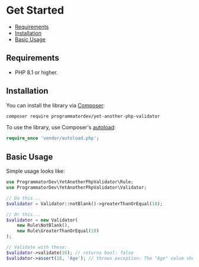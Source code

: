 # Get Started

- [Requirements](#requirements)
- [Installation](#installation)
- [Basic Usage](#basic-usage)

## Requirements

- PHP 8.1 or higher.

## Installation

You can install the library via [Composer](https://getcomposer.org/):

```bash
composer require programmatordev/yet-another-php-validator
```

To use the library, use Composer's [autoload](https://getcomposer.org/doc/01-basic-usage.md#autoloading):

```php
require_once 'vendor/autoload.php';
```

## Basic Usage

Simple usage looks like:

```php
use ProgrammatorDev\YetAnotherPhpValidator\Rule;
use ProgrammatorDev\YetAnotherPhpValidator\Validator;

// Do this...
$validator = Validator::notBlank()->greaterThanOrEqual(18);

// Or this...
$validator = new Validator(
    new Rule\NotBlank(), 
    new Rule\GreaterThanOrEqual(18)
);

// Validate with these:
$validator->validate(16); // returns bool: false
$validator->assert(16, 'Age'); // throws exception: The "Age" value should be greater than or equal to "18", "16" given.
```